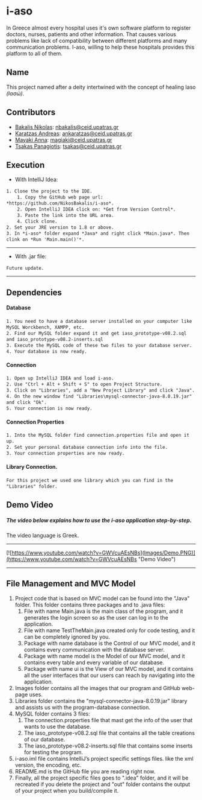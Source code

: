 # i-aso
In Greece almost every hospital uses it's own software platform to register doctors, nurses, patients and other information. That causes various problems like lack of compatibility between different platforms and many communication problems. I-aso, willing to help these hospitals provides this platform to all of them.

## Name
This project named after a deity intertwined with the concept of healing Iaso *(Ιασώ)*.

## Contributors
* [Bakalis Nikolas](https://github.com/NikosBakalis): nbakalis@ceid.upatras.gr
* [Karatzas Andreas](https://github.com/andreasceid): ankaratzas@ceid.upatras.gr
* [Mayaki Anna](https://github.com/annamayaki): magiaki@ceid.upatras.gr
* [Tsakas Panagiotis](https://github.com/TsakasPanagiotis): tsakas@ceid.upatras.gr

## Execution
* With IntelliJ Idea:
```
1. Clone the project to the IDE.
    1. Copy the GitHub web page url: *https://github.com/NikosBakalis/i-aso*.
    2. Open IntelliJ IDEA click on: *Get from Version Control*.
    3. Paste the link into the URL area.
    4. Click clone.
2. Set your JRE version to 1.8 or above.
3. In *i-aso* folder expand *Java* and right click *Main.java*. Then clink on *Run 'Main.main()'*.
```
***
* With .jar file:
```
Future update.
```
***

## Dependencies
#### Database
```
1. You need to have a database server installed on your computer like MySQL Worckbench, XAMPP, etc.
2. Find our MySQL folder expand it and get iaso_prototype-v08.2.sql and iaso_prototype-v08.2-inserts.sql
3. Execute the MySQL code of these two files to your database server.
4. Your database is now ready.
```

#### Connection
```
1. Open up IntelliJ IDEA and load i-aso.
2. Use "Ctrl + Alt + Shift + S" to open Project Structure.
3. Click on "Libraries", add a "New Project Library" and click "Java".
4. On the new window find "Libraries\mysql-connector-java-8.0.19.jar" and click "Ok".
5. Your connection is now ready.
```

#### Connection Properties
```
1. Into the MySQL folder find connection.properties file and open it up.
2. Set your personal database connection info into the file.
3. Your connection properties are now ready.
```

#### Library Connection.
```
For this project we used one library which you can find in the "Libraries" folder.
```

## Demo Video
##### The video below explains how to use the i-aso application step-by-step.
The video language is Greek.
***
[![https://www.youtube.com/watch?v=GWVcuAEsNBs](Images/Demo.PNG)](https://www.youtube.com/watch?v=GWVcuAEsNBs "Demo Video")
***

## File Management and MVC Model
1. Project code that is based on MVC model can be found into the "Java" folder. This folder contains three packages and to .java files:
    1. File with name Main.java is the main class of the program, and it generates the login screen so as the user can log in to the application.
    2. File with name TestTheMain.java created only for code testing, and it can be completely ignored by you.
    3. Package with name database is the Control of our MVC model, and it contains every communication with the database server.
    4. Package with name model is the Model of our MVC model, and it contains every table and every variable  of our database.
    5. Package with name ui is the View of our MVC model, and it contains all the user interfaces that our users can reach by navigating into the application.
2. Images folder contains all the images that our program and GitHub web-page uses.
3. Libraries folder contains the "mysql-connector-java-8.0.19.jar" library and assists us with the program-database connection.
4. MySQL folder contains 3 files:
    1. The connection.properties file that mast get the info of the user that wants to use the database.
    2. The iaso_prototype-v08.2.sql file that contains all the table creations of our database.
    3. The iaso_prototype-v08.2-inserts.sql file that contains some inserts for testing the program.
5. i-aso.iml file contains IntelliJ’s project specific settings files. like the xml version, the encoding, etc.
6. README.md is the GitHub file you are reading right now.
7. Finally, all the project specific files goes to ".idea" folder, and it will be recreated if you delete the project and "out" folder contains the output of your project when you build/compile it.
